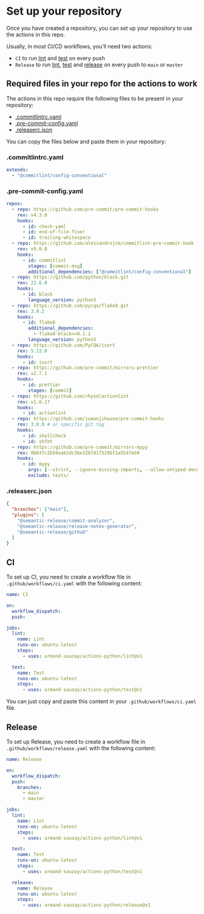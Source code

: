 # Set up your repository

Once you have created a repository, you can set up your repository to use the actions in this repo.

Usually, in most CI/CD workflows, you'll need two actions:

- `CI` to run [lint](actions/lint.md) and [test](actions/test.md) on every push
- `Release` to run [lint](actions/lint.md), [test](actions/test.md) and [release](actions/release.md) on every push to `main` or `master`

## Required files in your repo for the actions to work

The actions in this repo require the following files to be present in your repository:

- [.commitlintrc.yaml](#commitlintrcyaml)
- [.pre-commit-config.yaml](#pre-commit-configyaml)
- [.releaserc.json](#releasercjson)

You can copy the files below and paste them in your repository:

### .commitlintrc.yaml

```yaml
extends:
  - "@commitlint/config-conventional"
```

### .pre-commit-config.yaml

```yaml
repos:
  - repo: https://github.com/pre-commit/pre-commit-hooks
    rev: v4.3.0
    hooks:
      - id: check-yaml
      - id: end-of-file-fixer
      - id: trailing-whitespace
  - repo: https://github.com/alessandrojcm/commitlint-pre-commit-hook
    rev: v9.0.0
    hooks:
      - id: commitlint
        stages: [commit-msg]
        additional_dependencies: ["@commitlint/config-conventional"]
  - repo: https://github.com/python/black.git
    rev: 22.6.0
    hooks:
      - id: black
        language_version: python3
  - repo: https://github.com/pycqa/flake8.git
    rev: 3.9.2
    hooks:
      - id: flake8
        additional_dependencies:
          - flake8-black>=0.1.1
        language_version: python3
  - repo: https://github.com/PyCQA/isort
    rev: 5.12.0
    hooks:
      - id: isort
  - repo: https://github.com/pre-commit/mirrors-prettier
    rev: v2.7.1
    hooks:
      - id: prettier
        stages: [commit]
  - repo: https://github.com/rhysd/actionlint
    rev: v1.6.17
    hooks:
      - id: actionlint
  - repo: https://github.com/jumanjihouse/pre-commit-hooks
    rev: 3.0.0 # or specific git tag
    hooks:
      - id: shellcheck
      - id: shfmt
  - repo: https://github.com/pre-commit/mirrors-mypy
    rev: 0b037c2b59aa62dc3be3287d175295f1a5547eb9
    hooks:
      - id: mypy
        args: [--strict, --ignore-missing-imports, --allow-untyped-decorators]
        exclude: tests/
```

### .releaserc.json

```json
{
  "branches": ["main"],
  "plugins": [
    "@semantic-release/commit-analyzer",
    "@semantic-release/release-notes-generator",
    "@semantic-release/github"
  ]
}
```

## CI

To set up CI, you need to create a workflow file in `.github/workflows/ci.yaml` with the following content:

```yaml
name: CI

on:
  workflow_dispatch:
  push:

jobs:
  lint:
    name: Lint
    runs-on: ubuntu-latest
    steps:
      - uses: armand-sauzay/actions-python/lint@v1

  test:
    name: Test
    runs-on: ubuntu-latest
    steps:
      - uses: armand-sauzay/actions-python/test@v1
```

You can just copy and paste this content in your `.github/workflows/ci.yaml` file.

## Release

To set up Release, you need to create a workflow file in `.github/workflows/release.yaml` with the following content:

```yaml
name: Release

on:
  workflow_dispatch:
  push:
    branches:
      - main
      - master

jobs:
  lint:
    name: Lint
    runs-on: ubuntu-latest
    steps:
      - uses: armand-sauzay/actions-python/lint@v1

  test:
    name: Test
    runs-on: ubuntu-latest
    steps:
      - uses: armand-sauzay/actions-python/test@v1

  release:
    name: Release
    runs-on: ubuntu-latest
    steps:
      - uses: armand-sauzay/actions-python/release@v1
```
